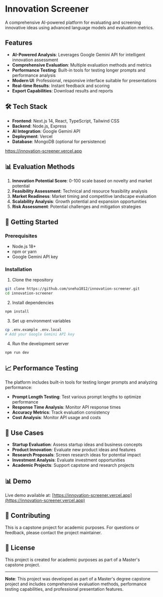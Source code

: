 # Innovation Screener

A comprehensive AI-powered platform for evaluating and screening innovative ideas using advanced language models and evaluation metrics.

##  Features

- **AI-Powered Analysis**: Leverages Google Gemini API for intelligent innovation assessment
- **Comprehensive Evaluation**: Multiple evaluation methods and metrics
- **Performance Testing**: Built-in tools for testing longer prompts and performance analysis
- **Modern UI**: Professional, responsive interface suitable for presentations
- **Real-time Results**: Instant feedback and scoring
- **Export Capabilities**: Download results and reports

## 🛠️ Tech Stack

- **Frontend**: Next.js 14, React, TypeScript, Tailwind CSS
- **Backend**: Node.js, Express
- **AI Integration**: Google Gemini API
- **Deployment**: Vercel
- **Database**: MongoDB (optional for persistence)

https://innovation-screener.vercel.app 

## 📊 Evaluation Methods

1. **Innovation Potential Score**: 0-100 scale based on novelty and market potential
2. **Feasibility Assessment**: Technical and resource feasibility analysis
3. **Market Readiness**: Market timing and competitive landscape evaluation
4. **Scalability Analysis**: Growth potential and expansion opportunities
5. **Risk Assessment**: Potential challenges and mitigation strategies

## 🚀 Getting Started

### Prerequisites

- Node.js 18+ 
- npm or yarn
- Google Gemini API key

### Installation

1. Clone the repository
```bash
git clone https://github.com/sneha1012/innovation-screener.git
cd innovation-screener
```

2. Install dependencies
```bash
npm install
```

3. Set up environment variables
```bash
cp .env.example .env.local
# Add your Google Gemini API key
```

4. Run the development server
```bash
npm run dev
```

## 📈 Performance Testing

The platform includes built-in tools for testing longer prompts and analyzing performance:

- **Prompt Length Testing**: Test various prompt lengths to optimize performance
- **Response Time Analysis**: Monitor API response times
- **Accuracy Metrics**: Track evaluation consistency
- **Cost Analysis**: Monitor API usage and costs

## 🎯 Use Cases

- **Startup Evaluation**: Assess startup ideas and business concepts
- **Product Innovation**: Evaluate new product ideas and features
- **Research Proposals**: Screen research ideas for potential impact
- **Investment Analysis**: Evaluate investment opportunities
- **Academic Projects**: Support capstone and research projects

## 📊 Demo

Live demo available at: [https://innovation-screener.vercel.app](https://innovation-screener.vercel.app)

## 🤝 Contributing

This is a capstone project for academic purposes. For questions or feedback, please contact the project maintainer.

## 📄 License

This project is created for academic purposes as part of a Master's capstone project.

---

**Note**: This project was developed as part of a Master's degree capstone project and includes comprehensive evaluation methods, performance testing capabilities, and professional presentation features.
